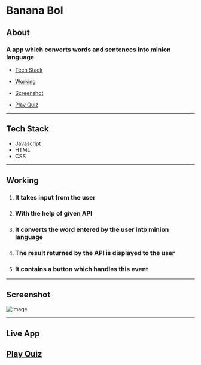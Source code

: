 # Banana Bol

 ## About

 ### A app which converts words and sentences into minion language


   - [Tech Stack](#tech-stack)
   - [Working](#working)
   - [Screenshot](#screenshot)

 - [Play Quiz](#live-app)

---

 ## Tech Stack

 - Javascript
 - HTML
 - CSS


 ---

 ## Working

 1. ### It takes input from the user
 2. ### With the help of given API
 3. ### It converts the word entered by the user into minion language
 4. ### The result returned by the API is displayed to the user
 5. ### It contains a button which handles this event


 ----
 
 
 ## Screenshot
 
![image](https://user-images.githubusercontent.com/107259961/208875314-d5baab7e-63d9-4416-b7cd-d7f8ddea9c0a.png)

 ---

## Live App

## [Play Quiz](https://banana-bol.netlify.app/)

